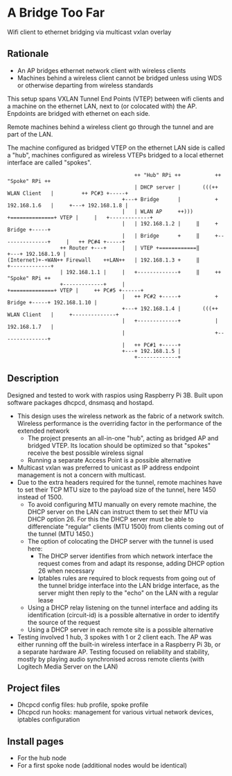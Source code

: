 # A Bridge Too Far
Wifi client to ethernet bridging via multicast vxlan overlay

## Rationale
 - An AP bridges ethernet network client with wireless clients
 - Machines behind a wireless client cannot be bridged unless using WDS or otherwise departing from wireless standards

This setup spans VXLAN Tunnel End Points (VTEP) between wifi clients and a machine on the ethernet LAN, next to (or colocated with) the AP. Enpdoints are bridged with ethernet on each side.

Remote machines behind a wireless client go through the tunnel and are part of the LAN.

The machine configured as bridged VTEP on the ethernet LAN side is called a "hub", machines configured as wireless VTEPs bridged to a local ethernet interface are called "spokes".

```
                                         ++ "Hub" RPi ++           ++ "Spoke" RPi ++
                                         | DHCP server |       (((++ WLAN Client   |         ++ PC#3 +-----+
                                     +---+ Bridge      |           + 192.168.1.6   |     +---+ 192.168.1.8 |
                                     |   | WLAN AP     ++))) +==============+ VTEP |     |   +-------------+
                                     |   | 192.168.1.2 |     ‖     +        Bridge +-----+
                                     |   | Bridge      +     ‖     +---------------+     |   ++ PC#4 +-----+
                 ++ Router +---+     |   | VTEP +============‖                           +---+ 192.168.1.9 |
(Internet)+-+WAN++ Firewall    ++LAN++   | 192.168.1.3 +     ‖                               +-------------+
                 | 192.168.1.1 |     |   +-------------+     ‖     ++ "Spoke" RPi ++
                 +-------------+     |                       +==============+ VTEP |     ++ PC#5 +------+
                                     |   ++ PC#2 +-----+           +        Bridge +-----+ 192.168.1.10 |
                                     +---+ 192.168.1.4 |       (((++ WLAN Client   |     +--------------+
                                     |   +-------------+           | 192.168.1.7   |
                                     |                             +---------------+
                                     |   ++ PC#1 +-----+
                                     +---+ 192.168.1.5 |
                                         +-------------+
```
 
## Description

Designed and tested to work with raspios using Raspberry Pi 3B. Built upon software packages dhcpcd, dnsmasq and hostapd.

  - This design uses the wireless network as the fabric of a network switch. Wireless performance is the overriding factor in the performance of the extended network
     - The project presents an all-in-one "hub", acting as bridged AP and bridged VTEP. Its location should be optimized so that "spokes" receive the best possible wireless signal
     - Running a separate Access Point is a possible alternative
  - Multicast vxlan was preferred to unicast as IP address endpoint management is not a concern with multicast.
  - Due to the extra headers required for the tunnel, remote machines have to set their TCP MTU size to the payload size of the tunnel, here 1450 instead of 1500.
    - To avoid configuring MTU manually on every remote machine, the DHCP server on the LAN can instruct them to set their MTU via DHCP option 26. For this the DHCP server must be able to differenciate "regular" clients (MTU 1500) from clients coming out of the tunnel (MTU 1450.)
    - The option of colocating the DHCP server with the tunnel is used here:
       - The DHCP server identifies from which network interface the request comes from and adapt its response, adding DHCP option 26 when necessary
       - Iptables rules are required to block requests from going out of the tunnel bridge interface into the LAN bridge interface, as the server might then reply to the "echo" on the LAN with a regular lease
    - Using a DHCP relay listening on the tunnel interface and adding its identification (circuit-id) is a possible alternative in order to identify the source of the request
    - Using a DHCP server in each remote site is a possible alternative
  - Testing involved 1 hub, 3 spokes with 1 or 2 client each. The AP was either running off the built-in wireless interface in a Raspberry Pi 3b, or a separate hardware AP. Testing focused on reliability and stability, mostly by playing audio synchronised across remote clients (with Logitech Media Server on the LAN)

## Project files
 - Dhcpcd config files: hub profile, spoke profile
 - Dhcpcd run hooks: management for various virtual network devices, iptables configuration

## Install pages
 - For the hub node
 - For a first spoke node (additional nodes would be identical)

